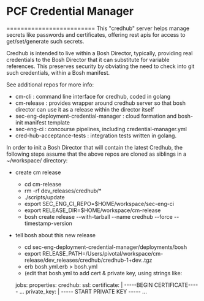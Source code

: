 # PCF Credential Manager
=========================
This "credhub" server helps manage secrets like passwords and certificates, 
offering rest apis for access to get/set/generate such secrets.
 
Credhub is intended to live within a Bosh Director, typically, providing
 real credentials to the Bosh Director that it can substitute for 
 variable references.  This preserves security by obviating the need to check into git such credentials,
 within a Bosh manifest.

See additional repos for more info:

* cm-cli :     command line interface for credhub, coded in golang
* cm-release : provides wrapper around credhub server so that bosh director can use it as a release within the director itself
* sec-eng-deployment-credential-manager : cloud formation and bosh-init manifest template
* sec-eng-ci : concourse pipelines, including credential-manager.yml
* cred-hub-acceptance-tests : integration tests written in golang.

In order to init a Bosh Director that will contain the latest Credhub, the following 
steps assume that the above repos are cloned as siblings in a ~/workspace/ directory:

* create cm release
    - cd cm-release
    - rm -rf dev_releases/credhub/*
    - ./scripts/update
    - export SEC_ENG_CI_REPO=$HOME/workspace/sec-eng-ci
    - export RELEASE_DIR=$HOME/workspace/cm-release
    - bosh create release --with-tarball --name credhub --force --timestamp-version
* tell bosh about this new release
    - cd sec-eng-deployment-credential-manager/deployments/bosh
    - export RELEASE_PATH=/Users/pivotal/workspace/cm-release/dev_releases/credhub/credhub-1+dev.<something>.tgz
    - erb bosh.yml.erb > bosh.yml
    - (edit that bosh.yml to add cert & private key, using strings like:


    jobs:
        properties:
            credhub:
                ssl:
                    certificate: |
                              -----BEGIN CERTIFICATE----- 
                              ...
                    private_key: |
                              ----- START PRIVATE KEY ----- 
                              ...
